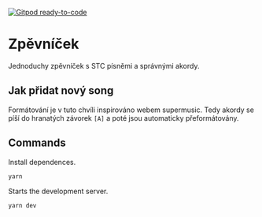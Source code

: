 [![Gitpod ready-to-code](https://img.shields.io/badge/Gitpod-ready--to--code-blue?logo=gitpod)](https://gitpod.io/#https://github.com/MicrosoftSTC/zpevnicek)

# Zpěvníček
Jednoduchy zpěvníček s STC písněmi a správnými akordy.

## Jak přidat nový song
<p>Formátování je v tuto chvíli inspirováno webem supermusic. Tedy akordy se píší do hranatých závorek <code>[A]</code> a poté jsou automaticky přeformátovány.

## Commands
Install dependences.
```
yarn
```

Starts the development server.
```
yarn dev
```

